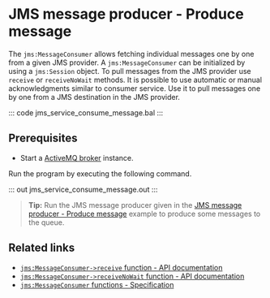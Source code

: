 # JMS message producer - Produce message

The `jms:MessageConsumer` allows fetching individual messages one by one from a given JMS provider. A `jms:MessageConsumer` can be initialized by using a `jms:Session` object. To pull messages from the JMS provider use `receive` or `receiveNoWait` methods. It is possible to use automatic or manual acknowledgments similar to consumer service. Use it to pull messages one by one from a JMS destination in the JMS provider.

::: code jms_service_consume_message.bal :::

## Prerequisites
- Start a [ActiveMQ broker](https://activemq.apache.org/getting-started) instance.

Run the program by executing the following command.

::: out jms_service_consume_message.out :::

>**Tip:** Run the JMS message producer given in the [JMS message producer - Produce message](/learn/by-example/jms-producer-produce-message-send) example to produce some messages to the queue.

## Related links
- [`jms:MessageConsumer->receive` function - API documentation](https://lib.ballerina.io/ballerinax/java.jms/latest#MessageConsumer-receive)
- [`jms:MessageConsumer->receiveNoWait` function - API documentation](https://lib.ballerina.io/ballerinax/java.jms/latest#MessageConsumer-receiveNoWait)
- [`jms:MessageConsumer` functions - Specification](https://github.com/ballerina-platform/module-ballerinax-java.jms/blob/master/docs/spec/spec.md#61-functions)
